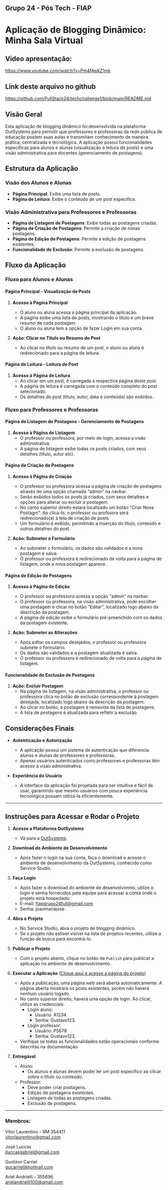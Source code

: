 ## Grupo 24 - Pós Tech - FIAP

# Aplicação de Blogging Dinâmico: Minha Sala Virtual

## Video apresentação:

https://www.youtube.com/watch?v=Pm4fApXZ1mk

## Link deste arquivo no github
https://github.com/FullStack24/techchallenge1/blob/main/README.md

## Visão Geral

Esta aplicação de blogging dinâmico foi desenvolvida na plataforma OutSystems para permitir que professores e professoras da rede pública de educação postem suas aulas e transmitam conhecimento de maneira prática, centralizada e tecnológica. A aplicação possui funcionalidades específicas para alunos e alunas (visualização e leitura de posts) e uma visão administrativa para docentes (gerenciamento de postagens).

## Estrutura da Aplicação

### Visão dos Alunos e Alunas
- **Página Principal**: Exibe uma lista de posts.
- **Página de Leitura**: Exibe o conteúdo de um post específico.

### Visão Administrativa para Professores e Professoras
- **Página de Listagem de Postagens**: Exibe todas as postagens criadas.
- **Página de Criação de Postagens**: Permite a criação de novas postagens.
- **Página de Edição de Postagens**: Permite a edição de postagens existentes.
- **Funcionalidade de Exclusão**: Permite a exclusão de postagens.

## Fluxo da Aplicação

### Fluxo para Alunos e Alunas

#### Página Principal - Visualização de Posts

1. **Acesso à Página Principal**
   - O aluno ou aluna acessa a página principal da aplicação.
   - A página exibe uma lista de posts, mostrando o título e um breve resumo de cada postagem.
   - O aluno ou aluna tem a opção de fazer Login em sua conta.

2. **Ação: Clicar no Título ou Resumo do Post**
   - Ao clicar no título ou resumo de um post, o aluno ou aluna é redirecionado para a página de leitura.

#### Página de Leitura - Leitura de Post

1. **Acesso à Página de Leitura**
   - Ao clicar em um post, é carregada a respectiva página deste post.
   - A página de leitura é carregada com o conteúdo completo do post selecionado.
   - Os detalhes do post (título, autor, data e conteúdo) são exibidos.

### Fluxo para Professores e Professoras

#### Página de Listagem de Postagens - Gerenciamento de Postagens

1. **Acesso à Página de Listagem**
   - O professor ou professora, por meio de login, acessa a visão administrativa.
   - A página de listagem exibe todas os posts criados, com seus detalhes (título, autor etc).

#### Página de Criação de Postagens

1. **Acesso à Página de Criação**
   - O professor ou professora acessa a página de criação de postagens através de uma opção chamada "admin" na navbar.
   - Serão exibidos todos os posts já criados, com seus detalhes e opções para alterar ou excluir a postagem.
   - No canto superior direito estará localizado um botão "Criar Nova Postagm". Ao clicá-lo, o professor ou profssora será redirecionado(a) à tela de criação de posts
   - Um formulário é exibido, permitindo a inserção do título, conteúdo e outros detalhes do post.

2. **Ação: Submeter o Formulário**
   - Ao submeter o formulário, os dados são validados e a nova postagem é salva.
   - O professor ou professora é redirecionado de volta para a página de listagem, onde a nova postagem aparece.

#### Página de Edição de Postagens

1. **Acesso à Página de Edição**
   - O professor ou professora acessa a opção "admin" na navbar.
   - O professor ou professora, na visão administrativa, pode escolher uma postagem e clicar no botão "Editar", localizado logo abaixo da descrição da postagem.
   - A página de edição exibe o formulário pré-preenchido com os dados da postagem existente.

3. **Ação: Submeter as Alterações**
   - Após editar os campos desejados, o professor ou professora submete o formulário.
   - Os dados são validados e a postagem atualizada é salva.
   - O professor ou professora é redirecionado de volta para a página de listagem.

#### Funcionalidade de Exclusão de Postagens

1. **Ação: Excluir Postagem**
   - Na página de listagem, na visão administrativa, o professor ou professora clica no botão de exclusão correspondente à postagem desejada, localizado logo abaixo da descrição da postagem.
   - Ao clicar no botão, a postagem é removida da lista de postagens.
   - A lista de postagens é atualizada para refletir a exclusão.

## Considerações Finais

- **Autenticação e Autorização**
  - A aplicação possui um sistema de autenticação que diferencia alunos e alunas de professores e professoras.
  - Apenas usuários autenticados como professores e professoras têm acesso à visão administrativa.

- **Experiência do Usuário**
  - A interface da aplicação foi projetada para ser intuitiva e fácil de usar, garantindo que mesmo usuários com pouca experiência tecnológica possam utilizá-la eficientemente.

---

## Instruções para Acessar e Rodar o Projeto

1. **Acesse a Plataforma OutSystems**
   - Vá para a [OutSystems](https://www.outsystems.com/).

2. **Download do Ambiente de Desenvolvimento**
   - Após fazer o login na sua conta, faça o download e acesse o ambiente de desenvolvimento da OutSystems, conhecido como Service Studio.

3. **Faça Login**
   - Após fazer o download do ambiente de desenvolvimnto, utilize o login e senha fornecidos pela equipe para acessar a conta onde o projeto está hospedado:
   - E-mail: fiapgrupo24full@gmail.com
   - Senha: joaomariajose

4. **Abra o Projeto**
   - No Service Studio, abra o projeto de blogging dinâmico.
   - Se o projeto não estiver visível na lista de projetos recentes, utilize a função de busca para encontrá-lo.

5. **Publicar o Projeto**
   - Com o projeto aberto, clique no botão de `Publish` para publicar a aplicação no ambiente de desenvolvimento.

6. **Executar a Aplicação** ([Clique aqui e acesse a página do projeto](https://personal-9w2qzvyl.outsystemscloud.com/MinhaSala/?_ts=638525250252332900))
   - Após a publicação, uma página web será aberta automaticamente. A página aberta mostrará os posts existentes, porém não haverá nenhum usuário logado.
   - No canto superior direito, haverá uma opção de login. Ao clicar, utilize as credenciais:
      -  Login aluno:
         -  Usuário: A1234.
         -  Senha: Gustavo123.
      -  Login professor:
         -  Usuário: P5678.
         -  Senha: Gustavo123.
   - Verifique se todas as funcionalidades estão operacionais conforme descritas na documentação.
6. **Entregável**
   - Aluno:
      - Os alunos e alunas devem poder ler um post específico ao clicar sobre o título ou conteúdo.
   - Professor:
      - Deve poder criar postagens.
      - Edição de postagens existentes.
      - Listagem de todas as postagens criadas.
      - Exclusão de postagens.

---

### Membros:

Vitor Laurentino - RM 354411 <br>
vitorlaurentino@gmail.com 

José Luccas <br>
jluccasgabriel@gmail.com 

Gustavo Carriel<br>
gucarriel@hotmail.com

Ariel Andrielli - 355696 <br>
arielandrielli100@gmail.com 
